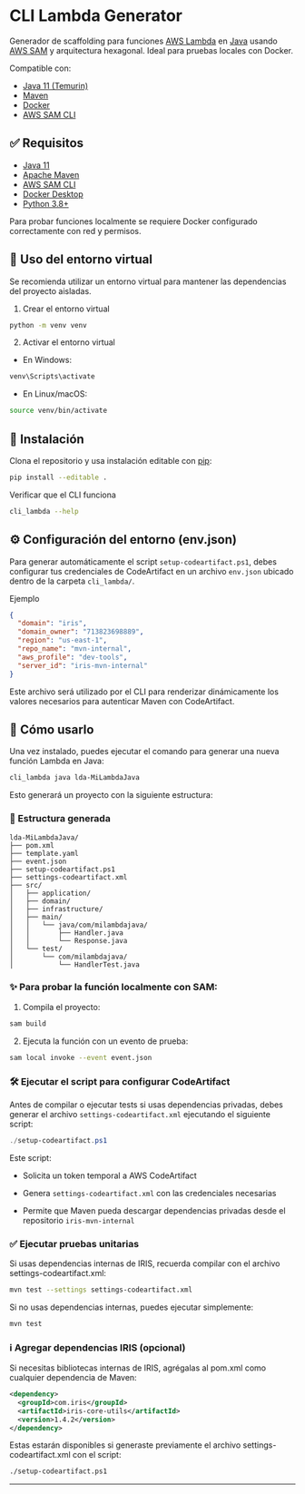 # CLI Lambda Generator

Generador de scaffolding para funciones [AWS Lambda](https://aws.amazon.com/lambda/) en [Java](https://www.java.com/) usando [AWS SAM](https://docs.aws.amazon.com/serverless-application-model/latest/developerguide/what-is-sam.html) y arquitectura hexagonal. Ideal para pruebas locales con Docker.

Compatible con:
- [Java 11 (Temurin)](https://adoptium.net/)
- [Maven](https://maven.apache.org/)
- [Docker](https://www.docker.com/)
- [AWS SAM CLI](https://docs.aws.amazon.com/serverless-application-model/latest/developerguide/install-sam-cli.html)


## ✅ Requisitos

- [Java 11](https://adoptium.net/)
- [Apache Maven](https://maven.apache.org/)
- [AWS SAM CLI](https://docs.aws.amazon.com/serverless-application-model/latest/developerguide/install-sam-cli.html)
- [Docker Desktop](https://www.docker.com/products/docker-desktop/)
- [Python 3.8+](https://www.python.org/)

Para probar funciones localmente se requiere Docker configurado correctamente con red y permisos.

## 🐍 Uso del entorno virtual
Se recomienda utilizar un entorno virtual para mantener las dependencias del proyecto aisladas.

1. Crear el entorno virtual

``` bash
python -m venv venv
```

2. Activar el entorno virtual

-  En Windows:
``` bash
venv\Scripts\activate
```
- En Linux/macOS:

``` bash
source venv/bin/activate
```

## 🔧 Instalación

Clona el repositorio y usa instalación editable con [pip](https://pip.pypa.io/):

```bash
pip install --editable .

```

Verificar que el CLI funciona
```bash
cli_lambda --help
```

## ⚙️ Configuración del entorno (env.json)

Para generar automáticamente el script `setup-codeartifact.ps1`, debes configurar tus credenciales de CodeArtifact en un archivo `env.json` ubicado dentro de la carpeta `cli_lambda/`.

Ejemplo

``` json
{
  "domain": "iris",
  "domain_owner": "713823698889",
  "region": "us-east-1",
  "repo_name": "mvn-internal",
  "aws_profile": "dev-tools",
  "server_id": "iris-mvn-internal"
}
```
Este archivo será utilizado por el CLI para renderizar dinámicamente los valores necesarios para autenticar Maven con CodeArtifact.

## 🧪 Cómo usarlo

Una vez instalado, puedes ejecutar el comando para generar una nueva función Lambda en Java:

```bash
cli_lambda java lda-MiLambdaJava
```

Esto generará un proyecto con la siguiente estructura:

### 📁 Estructura generada

```text
lda-MiLambdaJava/
├── pom.xml
├── template.yaml
├── event.json
├── setup-codeartifact.ps1
├── settings-codeartifact.xml
├── src/
│   ├── application/
│   ├── domain/
│   ├── infrastructure/
│   ├── main/
│   │   └── java/com/milambdajava/
│   │       ├── Handler.java
│   │       └── Response.java
│   └── test/
│       └── com/milambdajava/
│           └── HandlerTest.java
```

### ✨ Para probar la función localmente con SAM:

1. Compila el proyecto:
``` bash
sam build
```

2. Ejecuta la función con un evento de prueba:

``` bash
sam local invoke --event event.json
```

### 🛠️ Ejecutar el script para configurar CodeArtifact

Antes de compilar o ejecutar tests si usas dependencias privadas, debes generar el archivo `settings-codeartifact.xml` ejecutando el siguiente script:

```powershell
./setup-codeartifact.ps1
```

Este script:

- Solicita un token temporal a AWS CodeArtifact

- Genera `settings-codeartifact.xml` con las credenciales necesarias

- Permite que Maven pueda descargar dependencias privadas desde el repositorio `iris-mvn-internal`

### ✅ Ejecutar pruebas unitarias

Si usas dependencias internas de IRIS, recuerda compilar con el archivo settings-codeartifact.xml:
``` bash
mvn test --settings settings-codeartifact.xml
```

Si no usas dependencias internas, puedes ejecutar simplemente:
``` bash
mvn test
```

### ℹ️ Agregar dependencias IRIS (opcional)
Si necesitas bibliotecas internas de IRIS, agrégalas al pom.xml como cualquier dependencia de Maven:

``` xml
<dependency>
  <groupId>com.iris</groupId>
  <artifactId>iris-core-utils</artifactId>
  <version>1.4.2</version>
</dependency>
```

Estas estarán disponibles si generaste previamente el archivo settings-codeartifact.xml con el script:

``` bash
./setup-codeartifact.ps1
```

---
